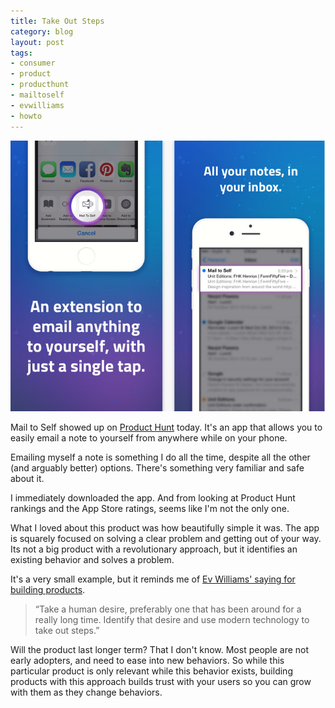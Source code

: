 ```yaml
---
title: Take Out Steps
category: blog
layout: post
tags:
- consumer
- product
- producthunt
- mailtoself
- evwilliams
- howto
---
```


![mailtoself](/images/mailtoself.png)

Mail to Self showed up on [Product Hunt](https://www.producthunt.com/posts/mail-to-self) today. It's an app that allows you to easily email a note to yourself from anywhere while on your phone.

Emailing myself a note is something I do all the time, despite all the other (and arguably better) options. There's something very familiar and safe about it. 

I immediately downloaded the app. And from looking at Product Hunt rankings and the App Store ratings, seems like I'm not the only one. 

What I loved about this product was how beautifully simple it was. The app is squarely focused on solving a clear problem and getting out of your way. Its not a big product with a revolutionary approach, but it identifies an existing behavior and solves a problem. 

It's a very small example, but it reminds me of [Ev Williams' saying for building products](http://www.wired.com/2013/09/ev-williams-xoxo/).

>“Take a human desire, preferably one that has been around for a really long time. Identify that desire and use modern technology to take out steps.”

Will the product last longer term? That I don't know. Most people are not early adopters, and need to ease into new behaviors. So while this particular product is only relevant while this behavior exists, building products with this approach builds trust with your users so you can grow with them as they change behaviors. 

